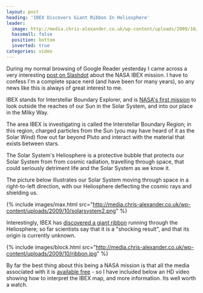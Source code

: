 ```yaml
---
layout: post
heading: 'IBEX Discovers Giant Ribbon In Heliosphere'
leader:
  image: http://media.chris-alexander.co.uk/wp-content/uploads/2009/10/solarsystem.png
  hassmall: false
  position: bottom
  inverted: true
categories: video
---
```


During my normal browsing of Google Reader yesterday I came across a very interesting [post on Slashdot](http://science.slashdot.org/story/09/10/17/1719240/Giant-Ribbon-Discovered-At-Edge-of-Solar-System?from=rss) about the NASA IBEX mission. I have to confess I'm a complete space nerd (and have been for many years), so any news like this is always of great interest to me.

IBEX stands for Interstellar Boundary Explorer, and is [NASA's first mission](http://www.nasa.gov/mission_pages/ibex/allsky_map.html) to look outside the reaches of our Sun in the Solar System, and into our place in the Milky Way.

The area IBEX is investigating is called the Interstellar Boundary Region; in this region, charged particles from the Sun (you may have heard of it as the Solar Wind) flow out far beyond Pluto and interact with the material that exists between stars.

The Solar System's Heliosphere is a protective bubble that protects our Solar System from from cosmic radiation, travelling through space, that could seriously detriment life and the Solar System as we know it.

The picture below illustrates our Solar System moving through space in a right-to-left direction, with our Heliosphere deflecting the cosmic rays and shielding us.

{% include images/max.html src="http://media.chris-alexander.co.uk/wp-content/uploads/2009/10/solarsystem2.png" %}

Interestingly, IBEX has [discovered a giant ribbon](http://web.archive.org/web/20160323020941/http://science.nasa.gov/science-news/science-at-nasa/2009/15oct_ibex) running through the Heliosphere; so far scientists say that it is a "shocking result", and that its origin is currently unknown.

{% include images/block.html src="http://media.chris-alexander.co.uk/wp-content/uploads/2009/10/ribbon.jpg" %}

By far the best thing about this being a NASA mission is that all the media associated with it is [available free](http://www.nasa.gov/mission_pages/ibex/allsky_visuals.html) - so I have included below an HD video showing how to interpret the IBEX map, and more information. Its well worth a watch.
